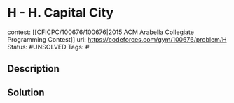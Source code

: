 # H - H. Capital City

contest: [[CFICPC/100676/100676|2015 ACM Arabella Collegiate Programming Contest]]
url: https://codeforces.com/gym/100676/problem/H
Status: #UNSOLVED
Tags: #

## Description

## Solution

